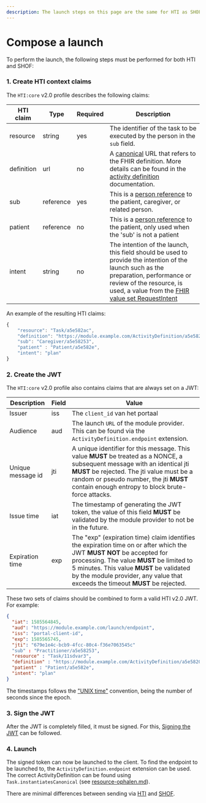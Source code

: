 ```yaml
---
description: The launch steps on this page are the same for HTI as SHOF
---
```


# Compose a launch

To perform the launch, the following steps must be performed for both HTI and SHOF:

### 1. Create HTI context claims

The `HTI:core` v2.0 profile describes the following claims:

| HTI claim  | Type      | Required | Description                                                                                                                                                                                                                                                                                                                                                                                                                                                                                             |
| ---------- | --------- | -------- | ------------------------------------------------------------------------------------------------------------------------------------------------------------------------------------------------------------------------------------------------------------------------------------------------------------------------------------------------------------------------------------------------------------------------------------------------------------------------------------------------------- |
| resource   | string    | yes      | The identifier of the task to be executed by the person in the `sub` field.                                                                                                                                                                                                                                                                                                                                                                                                                             |
| definition | url       | no       | A [canonical](http://hl7.org/fhir/R4/references.html#canonical) URL that refers to the FHIR definition. More details can be found in the [activity definition](https://www.hl7.org/fhir/r4/activitydefinition.html) documentation.                                                                                                                                                                                                                                                                      |
| sub        | reference | yes      | This is a [person reference](https://github.com/GIDSOpenStandaarden/GIDS-HTI-Protocol/diffs/1?base\_sha=0899d43a8ed3a53ccaf1ca3f1638753a28bdb7fb\&branch=fhir-2-fields\&commentable=true\&name=fhir-2-fields\&pull\_number=23\&qualified\_name=refs%2Fheads%2Ffhir-2-fields\&sha1=0899d43a8ed3a53ccaf1ca3f1638753a28bdb7fb\&sha2=6f3ee98c1338f689c62e45a222d1e9e1d64142b8\&short\_path=baf3810\&unchanged=expanded\&w=false#person-reference) to the patient, caregiver, or related person.             |
| patient    | reference | no       | This is a [person reference](https://github.com/GIDSOpenStandaarden/GIDS-HTI-Protocol/diffs/1?base\_sha=0899d43a8ed3a53ccaf1ca3f1638753a28bdb7fb\&branch=fhir-2-fields\&commentable=true\&name=fhir-2-fields\&pull\_number=23\&qualified\_name=refs%2Fheads%2Ffhir-2-fields\&sha1=0899d43a8ed3a53ccaf1ca3f1638753a28bdb7fb\&sha2=6f3ee98c1338f689c62e45a222d1e9e1d64142b8\&short\_path=baf3810\&unchanged=expanded\&w=false#person-reference) to the patient, only used when the 'sub' is not a patient |
| intent     | string    | no       | The intention of the launch, this field should be used to provide the intention of the launch such as the preparation, performance or review of the resource, is used, a value from the [FHIR value set RequestIntent](https://www.hl7.org/fhir/R4/valueset-request-intent.html)                                                                                                                                                                                                                        |

An example of the resulting HTI claims:

```javascript
{
    "resource": "Task/a5e582ac",
    "definition": "https://module.example.com/ActivityDefinition/a5e58200",
    "sub": "Caregiver/a5e58253",
    "patient" : "Patient/a5e582e",
    "intent": "plan"
}
```

### 2. Create the JWT

The `HTI:core` v2.0 profile also contains claims that are always set on a JWT:

| Description       | Field | Value                                                                                                                                                                                                                                                                                             |
| ----------------- | ----- | ------------------------------------------------------------------------------------------------------------------------------------------------------------------------------------------------------------------------------------------------------------------------------------------------- |
| Issuer            | iss   | The `client_id` van het portaal                                                                                                                                                                                                                                                                   |
| Audience          | aud   | The launch `URL` of the module provider. This can be found via the `ActivityDefinition.endpoint` extension.                                                                                                                                                                                       |
| Unique message id | jti   | A unique identifier for this message. This value **MUST** be treated as a NONCE, a subsequent message with an identical jti **MUST** be rejected. The jti value must be a random or pseudo number, the jti **MUST** contain enough entropy to block brute-force attacks.                          |
| Issue time        | iat   | The timestamp of generating the JWT token, the value of this field **MUST** be validated by the module provider to not be in the future.                                                                                                                                                          |
| Expiration time   | exp   | The "exp" (expiration time) claim identifies the expiration time on or after which the JWT **MUST NOT** be accepted for processing. The value **MUST** be limited to 5 minutes. This value **MUST** be validated by the module provider, any value that exceeds the timeout **MUST** be rejected. |

These two sets of claims should be combined to form a valid HTI v2.0 JWT. For example:

```json
{
  "iat": 1585564845,
  "aud": "https://module.example.com/launch/endpoint",
  "iss": "portal-client-id",
  "exp": 1585565745,
  "jti": "679e1e4c-bcb9-4fcc-80c4-f36e7063545c"
  "sub" : "Practitioner/a5e58253",
  "resource" : "Task/11sdvar3",
  "definition" : "https://module.example.com/ActivityDefinition/a5e58200",
  "patient" : "Patient/a5e582e",
  "intent": "plan"
}
```

The timestamps follows the ["UNIX time"](https://en.wikipedia.org/wiki/Unix\_time) convention, being the number of seconds since the epoch.

### 3. Sign the JWT&#x20;

After the JWT is completely filled, it must be signed. For this, [Signing the JWT](../../connectie-maken-met-koppeltaal/requirements/jwt-ondertekenen.md) can be followed.

### 4.  Launch

The signed token can now be launched to the client. To find the endpoint to be launched to, the `ActivityDefinition.endpoint` extension can be used. The correct ActivityDefinition can be found using `Task.instantiatesCanonical` (see [resource-ophalen.md](../../resources-managen/crud-operaties/resource-ophalen.md "mention")).&#x20;

There are minimal differences between sending via [HTI](hti-launch-versturen.md) and [SHOF](broken-reference).
